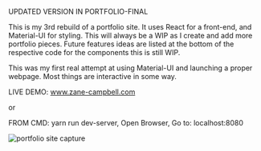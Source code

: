 UPDATED VERSION IN PORTFOLIO-FINAL

This is my 3rd rebuild of a portfolio site.
It uses React for a front-end, and Material-UI for styling.
This will always be a WIP as I create and add more portfolio pieces.
Future features ideas are listed at the bottom of the respective code for the components this is still WIP.

This was my first real attempt at using Material-UI and launching a proper webpage. Most things are interactive in some way.

LIVE DEMO: www.zane-campbell.com

or

FROM CMD: yarn run dev-server, Open Browser, Go to: localhost:8080

![portfolio site capture](https://user-images.githubusercontent.com/43912919/49347290-e0da8000-f651-11e8-8e08-55c563cc2600.PNG)